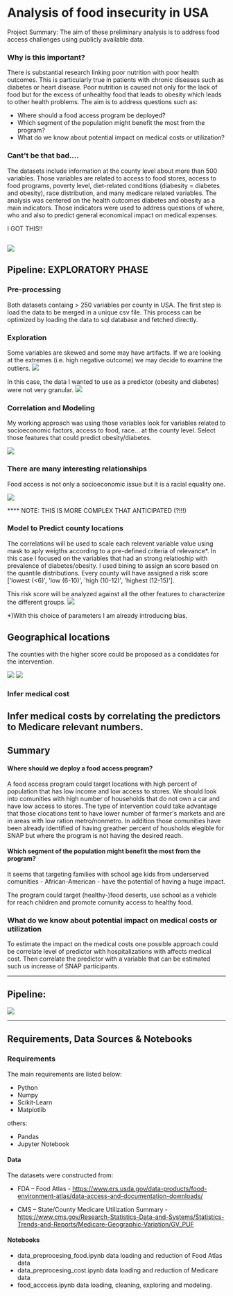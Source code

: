 # Analysis of food insecurity in USA

Project Summary: The aim of these preliminary analysis is to address food access challenges using publicly available data. 

### Why is this important? 
There is substantial research linking poor nutrition with poor health outcomes. This is particularly true in patients with chronic diseases such as diabetes or heart disease. Poor nutrition is caused not only for the lack of food but for the excess of unhealthy food that leads to obesity which leads to other health problems. The aim is to address questions such as:

- Where should a food access program be deployed?
- Which segment of the population might benefit the most from the program?
- What do we know about potential impact on medical costs or utilization?

### Cant't be that bad....

The datasets include information at the county level about more than 500 variables. Those variables are related to access to food stores, access to food programs, poverty level, diet-related conditions (diabesity = diabetes and obesity), race distribution, and many medicare related variables.
The analysis was centered on the health outcomes diabetes and obesity as a main indicators. Those indicators were used to address questions of where, who and also to predict general economical impact on medical expenses. 

I GOT THIS!!

![](assets/schema.png)
-------------------------------------------------------------------------

## Pipeline: EXPLORATORY PHASE

### Pre-processing 
Both datasets containg > 250 variables per county in USA. The first step is load the data to be merged in a unique csv file. This process can be optimized by loading the data to sql database and fetched directly. 
### Exploration
Some variables are skewed and some may have artifacts. If we are looking at the extremes (i.e. high negative outcome) we may decide to examine the outliers. 
![](assets/dataexploration.png)

In this case, the data I wanted to use as a predictor (obesity and diabetes) were not very granular. 
![](assets/dataexpl2.png)

### Correlation and Modeling
My working approach was using those variables look for variables related to socioeconomic factors, access to food, race... at the county level. 
Select those features that could predict obesity/diabetes. 

![](assets/correlationCount.png)

### There are many interesting relationships

Food access is not only a socioeconomic issue but it is a racial equality one.

![](assets/NHWHITE_BLACK_FREE.png)

**** NOTE: THIS IS MORE COMPLEX THAT ANTICIPATED (?!!!)

### Model to Predict county locations 

The correlations will be used to scale each relevent variable value using mask to aply weigths according to a pre-defined criteria of relevance*. In this case I focused on the variables that had an strong relatioship with prevalence of diabetes/obesity. I used bining to assign an score based on the 
quantile distributions. 
Every county will have assigned a risk score ['lowest (<6)', 'low (6-10)', 'high (10-12)', 'highest (12-15)']. 

This risk score will be analyzed against all the other features to characterize the different groups.
![](assets/riskvis1.png)

*)With this choice of parameters I am already introducing bias. 

## Geographical locations

The counties with the higher score could be proposed as a condidates for the intervention.

![](assets/riskscore.png)
![](assets/highestriskscore.png)

### Infer medical cost
Infer medical costs by correlating the predictors to Medicare relevant numbers. 
-------------------------------------------------------------------------

## Summary 

#### Where should we deploy a food access program?
A food access program could target locations with high percent of population that has low income and low access to stores. We should look into comunities with high number of households that do not own a car and have low access to stores. 
The type of intervention could take advantage that those clocations tent to have lower number of farmer's markets and are in areas with low ration metro/nonmetro.
In addition those comunities have been already identified of having greather percent of housholds elegible for SNAP but where the program is not having the desired reach.

#### Which segment of the population might benefit the most from the program?
It seems that targeting families with school age kids from underserved comunities - African-American - have the potential of having a huge impact.   

The program could target (healthy-)food deserts, use school as a vehicle for reach children and promote comunity access to healthy food.

### What do we know about potential impact on medical costs or utilization

To estimate the impact on the medical costs one possible approach could be correlate level of predictor with hospitalizations with affects medical cost. Then correlate the predictor with a variable that can be estimated such us increase of SNAP participants. 

-------------------------------------------------------------------------
## Pipeline: 

![](assets/model.png)

-------------------------------------------------------------------------
## Requirements, Data Sources & Notebooks

### Requirements
The main requirements are listed below:

- Python 
- Numpy
- Scikit-Learn
- Matplotlib

others:
- Pandas
- Jupyter Notebook

#### Data

The datasets were constructed from:

- FDA – Food Atlas - https://www.ers.usda.gov/data-products/food-environment-atlas/data-access-and-documentation-downloads/

- CMS – State/County Medicare Utilization Summary - https://www.cms.gov/Research-Statistics-Data-and-Systems/Statistics-Trends-and-Reports/Medicare-Geographic-Variation/GV_PUF 

 
#### Notebooks

- data_preprocesing_food.ipynb data loading and reduction of Food Atlas data
- data_preprocesing_cost.ipynb data loading and reduction of Medicare data
- food_acccess.ipynb data loading, cleaning, exploring and modeling.
